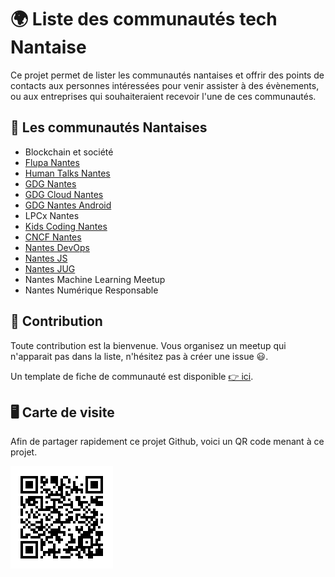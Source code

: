 # 🌍 Liste des communautés tech Nantaise

Ce projet permet de lister les communautés nantaises et offrir des points de contacts aux personnes intéressées pour venir assister à des évènements, ou aux entreprises qui souhaiteraient recevoir l'une de ces communautés.

## 🐘 Les communautés Nantaises

- Blockchain et société
- [Flupa Nantes](./flupa/README.md)
- [Human Talks Nantes](./human-talks/README.md)
- [GDG Nantes](https://gdg.community.dev/gdg-nantes/)
- [GDG Cloud Nantes](./gdg-cloud-nantes/README.md)
- [GDG Nantes Android](https://www.meetup.com/fr-FR/gdg_nantes_android)
- LPCx Nantes
- [Kids Coding Nantes](https://www.linkedin.com/groups/12321284/)
- [CNCF Nantes](https://www.meetup.com/fr-FR/Cloud-Native-Computing-Nantes/)
- [Nantes DevOps](./nantes-devops/README.md)
- [Nantes JS](./nantesjs/README.md)
- [Nantes JUG](./nantesjug/README.md)
- Nantes Machine Learning Meetup
- Nantes Numérique Responsable

## 💫 Contribution

Toute contribution est la bienvenue. Vous organisez un meetup qui n'apparait pas dans la liste, n'hésitez pas à créer une issue 😃.

Un template de fiche de communauté est disponible [👉 ici](./template/template.md).

## 🖥 Carte de visite

Afin de partager rapidement ce projet Github, voici un QR code menant à ce projet.

![QR Code](./docs/qrcodeGitHub.png)
